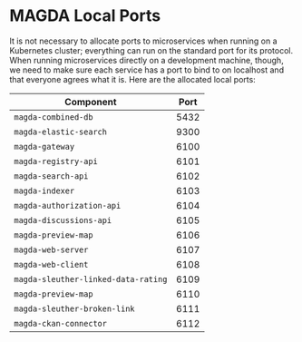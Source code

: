 # MAGDA Local Ports

It is not necessary to allocate ports to microservices when running on a Kubernetes cluster; everything can run on the standard port for its protocol.  When running microservices directly on a development machine, though, we need to make sure each service has a port to bind to on localhost and that everyone agrees what it is.  Here are the allocated local ports:

| Component | Port |
| --------- | ---- |
| `magda-combined-db` | 5432 |
| `magda-elastic-search` | 9300 |
| `magda-gateway` | 6100 |
| `magda-registry-api` | 6101 |
| `magda-search-api` | 6102 |
| `magda-indexer` | 6103 |
| `magda-authorization-api` | 6104 |
| `magda-discussions-api` | 6105 |
| `magda-preview-map` | 6106 |
| `magda-web-server` | 6107 |
| `magda-web-client` | 6108 |
| `magda-sleuther-linked-data-rating` | 6109 |
| `magda-preview-map` | 6110 |
| `magda-sleuther-broken-link` | 6111 |
| `magda-ckan-connector` | 6112 |

